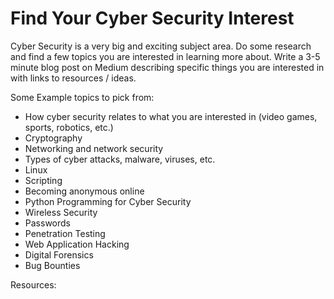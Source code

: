 # Find Your Cyber Security Interest

Cyber Security is a very big and exciting subject area. Do some research and find a few topics you are interested in learning more about. Write a 3-5 minute blog post on Medium describing specific things you are interested in with links to resources / ideas. 


Some Example topics to pick from:

  - How cyber security relates to what you are interested in (video games, sports, robotics, etc.)
  - Cryptography
  - Networking and network security
  - Types of cyber attacks, malware, viruses, etc.
  - Linux
  - Scripting
  - Becoming anonymous online
  - Python Programming for Cyber Security
  - Wireless Security
  - Passwords
  - Penetration Testing
  - Web Application Hacking
  - Digital Forensics
  - Bug Bounties
  

Resources:




